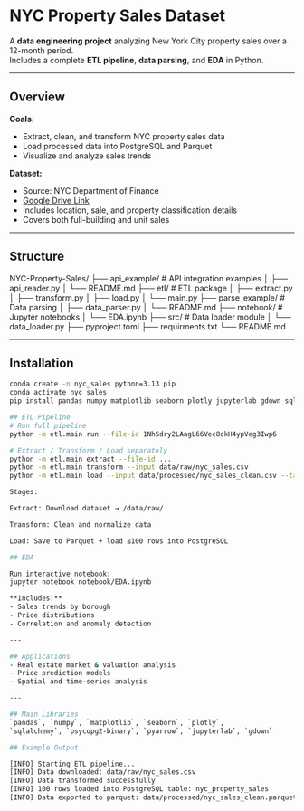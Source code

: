 # NYC Property Sales Dataset

A **data engineering project** analyzing New York City property sales over a 12-month period.  
Includes a complete **ETL pipeline**, **data parsing**, and **EDA** in Python.

---

## Overview

**Goals:**
- Extract, clean, and transform NYC property sales data  
- Load processed data into PostgreSQL and Parquet  
- Visualize and analyze sales trends  

**Dataset:**
- Source: NYC Department of Finance  
- [Google Drive Link](https://drive.google.com/drive/folders/1NhSdry2LAagL66Vec8ckH4ypVeg3Iwp6?usp=sharing)  
- Includes location, sale, and property classification details  
- Covers both full-building and unit sales  

---

## Structure

NYC-Property-Sales/
├── api_example/ # API integration examples
│ ├── api_reader.py
│ └── README.md
├── etl/ # ETL package
│ ├── extract.py
│ ├── transform.py
│ ├── load.py
│ └── main.py
├── parse_example/ # Data parsing
│ ├── data_parser.py
│ └── README.md
├── notebook/ # Jupyter notebooks
│ └── EDA.ipynb
├── src/ # Data loader module
│ └── data_loader.py
├── pyproject.toml
├── requirments.txt
└── README.md


---

## Installation

```bash
conda create -n nyc_sales python=3.13 pip
conda activate nyc_sales
pip install pandas numpy matplotlib seaborn plotly jupyterlab gdown sqlalchemy psycopg2-binary pyarrow

## ETL Pipeline
# Run full pipeline
python -m etl.main run --file-id 1NhSdry2LAagL66Vec8ckH4ypVeg3Iwp6

# Extract / Transform / Load separately
python -m etl.main extract --file-id ...
python -m etl.main transform --input data/raw/nyc_sales.csv
python -m etl.main load --input data/processed/nyc_sales_clean.csv --table nyc_property_sales

Stages:

Extract: Download dataset → /data/raw/

Transform: Clean and normalize data

Load: Save to Parquet + load ≤100 rows into PostgreSQL

## EDA

Run interactive notebook:
jupyter notebook notebook/EDA.ipynb

**Includes:**
- Sales trends by borough
- Price distributions
- Correlation and anomaly detection

---

## Applications
- Real estate market & valuation analysis
- Price prediction models
- Spatial and time-series analysis

---

## Main Libraries
`pandas`, `numpy`, `matplotlib`, `seaborn`, `plotly`,  
`sqlalchemy`, `psycopg2-binary`, `pyarrow`, `jupyterlab`, `gdown`

## Example Output

[INFO] Starting ETL pipeline...
[INFO] Data downloaded: data/raw/nyc_sales.csv
[INFO] Data transformed successfully
[INFO] 100 rows loaded into PostgreSQL table: nyc_property_sales
[INFO] Data exported to parquet: data/processed/nyc_sales_clean.parquet
